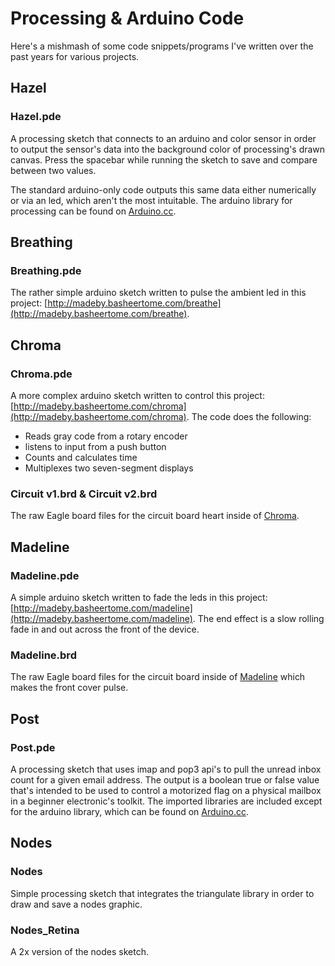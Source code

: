 Processing & Arduino Code
=========================

Here's a mishmash of some code snippets/programs I've written over the past years for various projects.

Hazel
---------

### Hazel.pde

A processing sketch that connects to an arduino and color sensor in order to output the sensor's data into the background color of processing's drawn canvas. Press the spacebar while running the sketch to save and compare between two values.

The standard arduino-only code outputs this same data either numerically or via an led, which aren't the most intuitable. The arduino library for processing can be found on [Arduino.cc](http://www.arduino.cc/playground/interfacing/processing).

Breathing
---------

### Breathing.pde

The rather simple arduino sketch written to pulse the ambient led in this project: [http://madeby.basheertome.com/breathe](http://madeby.basheertome.com/breathe).

Chroma
------

### Chroma.pde

A more complex arduino sketch written to control this project: [http://madeby.basheertome.com/chroma](http://madeby.basheertome.com/chroma). The code does the following:
* Reads gray code from a rotary encoder
* listens to input from a push button
* Counts and calculates time
* Multiplexes two seven-segment displays

### Circuit v1.brd & Circuit v2.brd

The raw Eagle board files for the circuit board heart inside of [Chroma](http://madeby.basheertome.com/chroma).

Madeline
------

### Madeline.pde

A simple arduino sketch written to fade the leds in this project: [http://madeby.basheertome.com/madeline](http://madeby.basheertome.com/madeline). The end effect is a slow rolling fade in and out across the front of the device.

### Madeline.brd

The raw Eagle board files for the circuit board inside of [Madeline](http://madeby.basheertome.com/madeline) which makes the front cover pulse.

Post
------

### Post.pde

A processing sketch that uses imap and pop3 api's to pull the unread inbox count for a given email address. The output is a boolean true or false value that's intended to be used to control a motorized flag on a physical mailbox in a beginner electronic's toolkit. The imported libraries are included except for the arduino library, which can be found on [Arduino.cc](http://www.arduino.cc/playground/interfacing/processing).


Nodes
------

### Nodes

Simple processing sketch that integrates the triangulate library in order to draw and save a nodes graphic.

### Nodes_Retina

A 2x version of the nodes sketch.